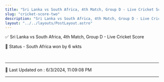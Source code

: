 ```yaml
---
title: "Sri Lanka vs South Africa, 4th Match, Group D - Live Cricket Score"
slug: "cricket-score-two"
description: "Sri Lanka vs South Africa, 4th Match, Group D - Live Cricket Score - South Africa won by 6 wkts."
layout: "../../layouts/PostLayout.astro"
--- 
```


✅ Sri Lanka vs South Africa, 4th Match, Group D - Live Cricket Score

📑 Status - South Africa won by 6 wkts

<br />

***

📝 Last Updated on : 6/3/2024, 11:09:08 PM

***

